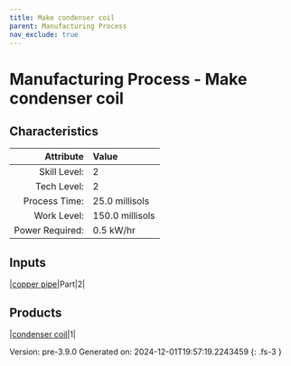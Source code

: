 ```yaml
---
title: Make condenser coil
parent: Manufacturing Process
nav_exclude: true
---
```

# Manufacturing Process - Make condenser coil


## Characteristics

| Attribute      | Value |
|--------:|:------|
|Skill Level:|2|
|Tech Level:|2|
|Process Time:|25.0 millisols|
|Work Level:|150.0 millisols|
|Power Required:|0.5 kW/hr|

## Inputs

|[copper pipe](../part/copper-pipe.html)|Part|2|

## Products

|[condenser coil](../part/condenser-coil.html)|1|


Version: pre-3.9.0 Generated on: 2024-12-01T19:57:19.2243459
{: .fs-3 }

